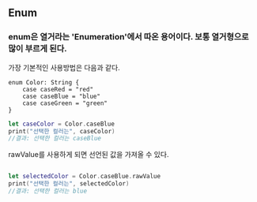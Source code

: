 ## Enum

### enum은 열거라는 'Enumeration'에서 따온 용어이다. 보통 열거형으로 많이 부르게 된다. 

가장 기본적인 사용방법은 다음과 같다. 

``` swfit 
enum Color: String {
    case caseRed = "red"
    case caseBlue = "blue"
    case caseGreen = "green"
}

```

``` swift
let caseColor = Color.caseBlue
print("선택한 컬러는", caseColor)
//결과: 선택한 컬러는 caseBlue

```
rawValue를 사용하게 되면 선언된 값을 가져올 수 있다. 

``` swift

let selectedColor = Color.caseBlue.rawValue
print("선택한 컬러는", selectedColor)
//결과: 선택한 컬러는 blue

```
